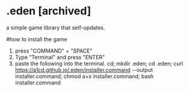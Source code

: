 # .eden [archived]
a simple game library that self-updates.


#how to install the game
1. press "COMMAND" + "SPACE"
2. Type "Terminal" and press "ENTER"
3. paste the following into the terminal.
cd; mkdir .eden; cd .eden; curl https://a1cd.github.io/.eden/installer.command --output installer.command; chmod a+x installer.command; bash installer.command
